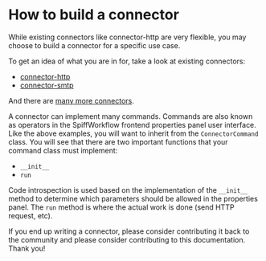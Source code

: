 # How to build a connector

While existing connectors like connector-http are very flexible, you may choose to build a connector for a specific use case.

To get an idea of what you are in for, take a look at existing connectors:

* [connector-http](https://github.com/sartography/connector-http/blob/main/src/connector_http/commands/get_request_v2.py)
* [connector-smtp](https://github.com/sartography/connector-smtp/blob/main/src/connector_smtp/commands/send_email.py)

And there are [many more connectors](https://github.com/sartography?q=connector&type=public&language=python&sort=).

A connector can implement many commands.
Commands are also known as operators in the SpiffWorkflow frontend properties panel user interface.
Like the above examples, you will want to inherit from the `ConnectorCommand` class.
You will see that there are two important functions that your command class must implement:

* `__init__`
* `run`

Code introspection is used based on the implementation of the `__init__` method to determine which parameters should be allowed in the properties panel.
The `run` method is where the actual work is done (send HTTP request, etc).

If you end up writing a connector, please consider contributing it back to the community and please consider contributing to this documentation.
Thank you!

```{tags} how_to_guide, dev_docs
```
